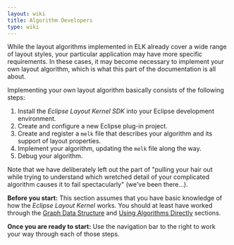 ```yaml
---
layout: wiki
title: Algorithm Developers
type: wiki
---
```

While the layout algorithms implemented in ELK already cover a wide range of layout styles, your particular application may have more specific requirements. In these cases, it may become necessary to implement your own layout algorithm, which is what this part of the documentation is all about.

Implementing your own layout algorithm basically consists of the following steps:

1. Install the _Eclipse Layout Kernel SDK_ into your Eclipse development environment.
1. Create and configure a new Eclipse plug-in project.
1. Create and register a `melk` file that describes your algorithm and its support of layout properties.
1. Implement your algorithm, updating the `melk` file along the way.
1. Debug your algorithm.

Note that we have deliberately left out the part of "pulling your hair out while trying to understand which wretched detail of your complicated algorithm causes it to fail spectacularly" (we've been there...).

**Before you start:**
This section assumes that you have basic knowledge of how the _Eclipse Layout Kernel_ works. You should at least have worked through the [Graph Data Structure](20_10_Graph-Data-Structure) and [Using Algorithms Directly](20_20_Using-Algorithms-Directly) sections.

**Once you are ready to start:**
Use the navigation bar to the right to work your way through each of those steps.
